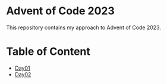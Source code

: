 # Advent of Code 2023
This repository contains my approach to Advent of Code 2023.

# Table of Content
- [Day01](https://github.com/Ewa-Anna/Advent-of-Code-2023/tree/main/Day_01)
- [Day02](https://github.com/Ewa-Anna/Advent-of-Code-2023/tree/main/Day_02)